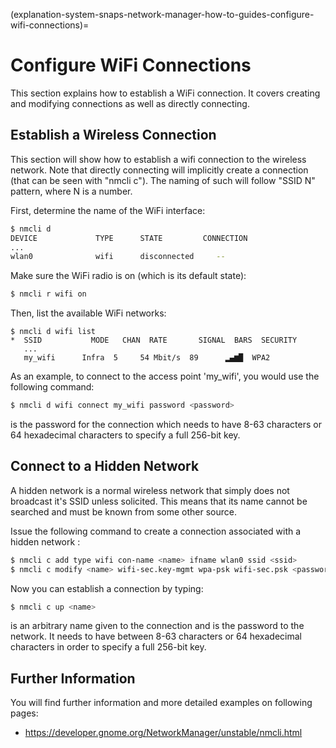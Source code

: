 (explanation-system-snaps-network-manager-how-to-guides-configure-wifi-connections)=
# Configure WiFi Connections

This section explains how to establish a WiFi connection. It covers creating and modifying connections as well as directly connecting.

## Establish a Wireless Connection
This section will show how to establish a wifi connection to the wireless network. Note that directly connecting will implicitly create a connection (that can be seen with "nmcli c"). The naming of such will follow "SSID N" pattern, where N is a number.

First, determine the name of the WiFi interface:
```bash
$ nmcli d
DEVICE             TYPE      STATE         CONNECTION
...
wlan0              wifi      disconnected     --
```
Make sure the WiFi radio is on (which is its default state):

```bash
$ nmcli r wifi on
```
Then, list the available WiFi networks:
```
$ nmcli d wifi list
*  SSID           MODE   CHAN  RATE       SIGNAL  BARS  SECURITY
   ...
   my_wifi      Infra  5     54 Mbit/s  89      ▂▄▆█  WPA2
```
As an example, to connect to the access point 'my_wifi', you would use the following command:
```bash
$ nmcli d wifi connect my_wifi password <password>
```
<password> is the password for the connection which needs to have 8-63 characters or 64 hexadecimal characters to specify a full 256-bit key.

## Connect to a Hidden Network
A hidden network is a normal wireless network that simply does not broadcast it's SSID unless solicited. This means that its name cannot be searched and must be known from some other source.

Issue the following command to create a connection associated with a hidden network <ssid>:
```bash
$ nmcli c add type wifi con-name <name> ifname wlan0 ssid <ssid>
$ nmcli c modify <name> wifi-sec.key-mgmt wpa-psk wifi-sec.psk <password>
```
Now you can establish a connection by typing:
```bash
$ nmcli c up <name>
```
<name> is an arbitrary name given to the connection and <password> is the password to the network. It needs to have between 8-63 characters or 64 hexadecimal characters in order to specify a full 256-bit key.

## Further Information
You will find further information and more detailed examples on following pages:

- https://developer.gnome.org/NetworkManager/unstable/nmcli.html

